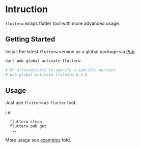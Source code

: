 # Intruction
`flutterw` wraps flutter tool with more advanced usage.

## Getting Started

Install the latest `flutterw` version as a global package via [Pub](https://pub.dev/).

```bash
dart pub global activate flutterw

# Or alternatively to specify a specific version:
# pub global activate flutterw 0.3.0
```

## Usage

Just use `flutterw` as `flutter` tool.

i.e:
``` shell
  flutterw clean
  flutterw pub get
  ...
```
More usage see [examples](https://github.com/hyiso/flutterw/tree/main/examples) fold.